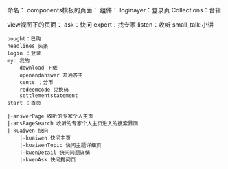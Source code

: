 命名：
components模板的页面：
组件：
	loginayer：登录页
	Collections：合辑


view视图下的页面：
	ask：快问
	expert：找专家
	listen：收听
	small_talk:小讲
	
	bought：已购
	headlines 头条
	login ：登录
	my: 我的
		download 下载
		openandanswer 开通答主
		cents ；分币
		redeemcode 兑换码
		settlementstatement
	start ：首页

	|-answerPage 收听的专家个人主页
	|-ansPageSearch 收听的专家个人主页进入的搜索界面
	|-kuaiwen 快问
		|-kuaiwen 快问主页
		|-kuaiwenTopic 快问主题详细页
		|-kwenDetail 快问问题详情
		|-kwenAsk 快问提问页
